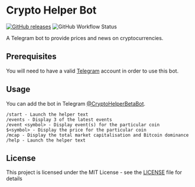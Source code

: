 # Crypto Helper Bot
[![GitHub releases](https://img.shields.io/github/release/ruchern-chong/crypto-helper-bot.svg?style=for-the-badge)](https://github.com/ruchern-chong/crypto-helper-bot/releases)
![GitHub Workflow Status](https://img.shields.io/github/workflow/status/ruchern-chong/crypto-helper-bot/Node.js%20CI?style=for-the-badge)

A Telegram bot to provide prices and news on cryptocurrencies.

## Prerequisites
You will need to have a valid [Telegram](https://telegram.org) account in order to use this bot.

## Usage
You can add the bot in Telegram [@CryptoHelperBetaBot](https://t.me/CryptoHelperBetaBot).

```
/start - Launch the helper text
/events - Display 3 of the latest events
/event <symbol> - Display event(s) for the particular coin
$<symbol> - Display the price for the particular coin
/mcap - Display the total market capitalisation and Bitcoin dominance
/help - Launch the helper text
```

## License
This project is licensed under the MIT License - see the [LICENSE](LICENSE) file for details
